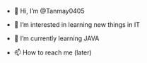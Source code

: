- 👋 Hi, I’m @Tanmay0405
- 👀 I’m interested in learning new things in IT
- 🌱 I’m currently learning JAVA

- 📫 How to reach me (later)

<!---
Tanmay0405/Tanmay0405 is a ✨ special ✨ repository because its `README.md` (this file) appears on your GitHub profile.
You can click the Preview link to take a look at your changes.
--->
